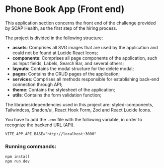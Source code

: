 # Phone Book App (Front end)

This application section concerns the front end of the challenge provided by SOAP Health, as the first step of the hiring process.

The project is divided in the following structure:

- **assets**: Comprises all SVG images that are used by the application and could not be found at Lucide React Icons;
- **components**: Comprises all page components of the application, such as Input fields, Labels, Search Bar, and several others;
- **layouts**: Contains the modal structure for the delete modal;
- **pages**: Contains the CRUD pages of the application;
- **services**: Comprises all methods responsible for establishing back-end connection through API;
- **theme**: Contains the stylesheet of the application;
- **utils**: Contains the form validation function;

The libraries/dependencies used in this project are: styled-components, Tailwindcss, Shadcn/ui, React Hook Form, Zod and React Lucide Icons.

You have to add the `.env` file with the following variable, in order to recognize the backend URL (API).

```
VITE_APP_API_BASE="http://localhost:3000"
```

### Running commands:

```js
npm install
npm run dev
```